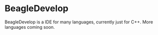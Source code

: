 # BeagleDevelop

BeagleDevelop is a IDE for many languages, currently just for C++. More languages coming soon.
